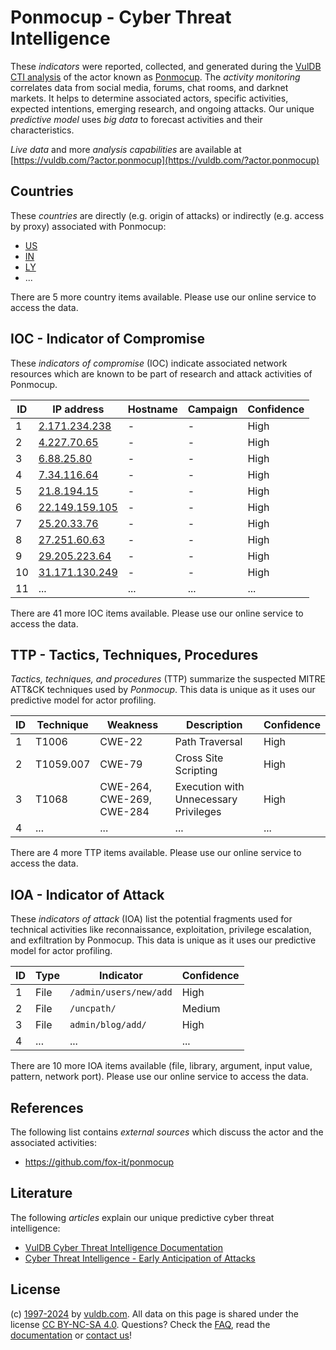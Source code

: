 # Ponmocup - Cyber Threat Intelligence

These _indicators_ were reported, collected, and generated during the [VulDB CTI analysis](https://vuldb.com/?kb.cti) of the actor known as [Ponmocup](https://vuldb.com/?actor.ponmocup). The _activity monitoring_ correlates data from social media, forums, chat rooms, and darknet markets. It helps to determine associated actors, specific activities, expected intentions, emerging research, and ongoing attacks. Our unique _predictive model_ uses _big data_ to forecast activities and their characteristics.

_Live data_ and more _analysis capabilities_ are available at [https://vuldb.com/?actor.ponmocup](https://vuldb.com/?actor.ponmocup)

## Countries

These _countries_ are directly (e.g. origin of attacks) or indirectly (e.g. access by proxy) associated with Ponmocup:

* [US](https://vuldb.com/?country.us)
* [IN](https://vuldb.com/?country.in)
* [LY](https://vuldb.com/?country.ly)
* ...

There are 5 more country items available. Please use our online service to access the data.

## IOC - Indicator of Compromise

These _indicators of compromise_ (IOC) indicate associated network resources which are known to be part of research and attack activities of Ponmocup.

ID | IP address | Hostname | Campaign | Confidence
-- | ---------- | -------- | -------- | ----------
1 | [2.171.234.238](https://vuldb.com/?ip.2.171.234.238) | - | - | High
2 | [4.227.70.65](https://vuldb.com/?ip.4.227.70.65) | - | - | High
3 | [6.88.25.80](https://vuldb.com/?ip.6.88.25.80) | - | - | High
4 | [7.34.116.64](https://vuldb.com/?ip.7.34.116.64) | - | - | High
5 | [21.8.194.15](https://vuldb.com/?ip.21.8.194.15) | - | - | High
6 | [22.149.159.105](https://vuldb.com/?ip.22.149.159.105) | - | - | High
7 | [25.20.33.76](https://vuldb.com/?ip.25.20.33.76) | - | - | High
8 | [27.251.60.63](https://vuldb.com/?ip.27.251.60.63) | - | - | High
9 | [29.205.223.64](https://vuldb.com/?ip.29.205.223.64) | - | - | High
10 | [31.171.130.249](https://vuldb.com/?ip.31.171.130.249) | - | - | High
11 | ... | ... | ... | ...

There are 41 more IOC items available. Please use our online service to access the data.

## TTP - Tactics, Techniques, Procedures

_Tactics, techniques, and procedures_ (TTP) summarize the suspected MITRE ATT&CK techniques used by _Ponmocup_. This data is unique as it uses our predictive model for actor profiling.

ID | Technique | Weakness | Description | Confidence
-- | --------- | -------- | ----------- | ----------
1 | T1006 | CWE-22 | Path Traversal | High
2 | T1059.007 | CWE-79 | Cross Site Scripting | High
3 | T1068 | CWE-264, CWE-269, CWE-284 | Execution with Unnecessary Privileges | High
4 | ... | ... | ... | ...

There are 4 more TTP items available. Please use our online service to access the data.

## IOA - Indicator of Attack

These _indicators of attack_ (IOA) list the potential fragments used for technical activities like reconnaissance, exploitation, privilege escalation, and exfiltration by Ponmocup. This data is unique as it uses our predictive model for actor profiling.

ID | Type | Indicator | Confidence
-- | ---- | --------- | ----------
1 | File | `/admin/users/new/add` | High
2 | File | `/uncpath/` | Medium
3 | File | `admin/blog/add/` | High
4 | ... | ... | ...

There are 10 more IOA items available (file, library, argument, input value, pattern, network port). Please use our online service to access the data.

## References

The following list contains _external sources_ which discuss the actor and the associated activities:

* https://github.com/fox-it/ponmocup

## Literature

The following _articles_ explain our unique predictive cyber threat intelligence:

* [VulDB Cyber Threat Intelligence Documentation](https://vuldb.com/?kb.cti)
* [Cyber Threat Intelligence - Early Anticipation of Attacks](https://www.scip.ch/en/?labs.20201022)

## License

(c) [1997-2024](https://vuldb.com/?kb.changelog) by [vuldb.com](https://vuldb.com/?kb.about). All data on this page is shared under the license [CC BY-NC-SA 4.0](https://creativecommons.org/licenses/by-nc-sa/4.0/). Questions? Check the [FAQ](https://vuldb.com/?kb.faq), read the [documentation](https://vuldb.com/?kb) or [contact us](https://vuldb.com/?contact)!
